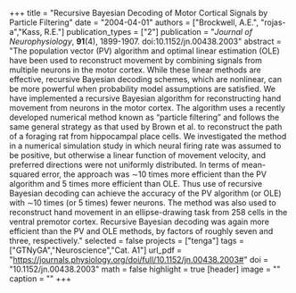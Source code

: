 +++
title = "Recursive Bayesian Decoding of Motor Cortical Signals by Particle Filtering"
date = "2004-04-01"
authors = ["Brockwell, A.E.", "rojas-a","Kass, R.E."]
publication_types = ["2"]
publication = "*Journal of Neurophysiology*, **91**(4), 1899-1907. doi:10.1152/jn.00438.2003"
abstract = "The population vector (PV) algorithm and optimal linear estimation (OLE) have been used to reconstruct movement by combining signals from multiple neurons in the motor cortex. While these linear methods are effective, recursive Bayesian decoding schemes, which are nonlinear, can be more powerful when probability model assumptions are satisfied. We have implemented a recursive Bayesian algorithm for reconstructing hand movement from neurons in the motor cortex. The algorithm uses a recently developed numerical method known as “particle filtering” and follows the same general strategy as that used by Brown et al. to reconstruct the path of a foraging rat from hippocampal place cells. We investigated the method in a numerical simulation study in which neural firing rate was assumed to be positive, but otherwise a linear function of movement velocity, and preferred directions were not uniformly distributed. In terms of mean-squared error, the approach was ∼10 times more efficient than the PV algorithm and 5 times more efficient than OLE. Thus use of recursive Bayesian decoding can achieve the accuracy of the PV algorithm (or OLE) with ∼10 times (or 5 times) fewer neurons. The method was also used to reconstruct hand movement in an ellipse-drawing task from 258 cells in the ventral premotor cortex. Recursive Bayesian decoding was again more efficient than the PV and OLE methods, by factors of roughly seven and three, respectively."
selected = false
projects = ["tenga"]
tags = ["GTNyGA","Neuroscience","Cat. A1"]
url_pdf = "https://journals.physiology.org/doi/full/10.1152/jn.00438.2003#"
doi = "10.1152/jn.00438.2003"
math = false
highlight = true
[header]
image = ""
caption = ""
+++
